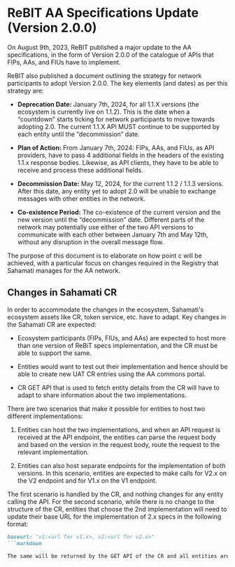 # ReBIT AA Specifications Update (Version 2.0.0)

On August 9th, 2023, ReBIT published a major update to the AA specifications, in the form of Version 2.0.0 of the catalogue of APIs that FIPs, AAs, and FIUs have to implement.

ReBIT also published a document outlining the strategy for network participants to adopt Version 2.0.0. The key elements (and dates) as per this strategy are:

- **Deprecation Date:** January 7th, 2024, for all 1.1.X versions (the ecosystem is currently live on 1.1.2). This is the date when a “countdown” starts ticking for network participants to move towards adopting 2.0. The current 1.1.X API MUST continue to be supported by each entity until the “decommission” date.

- **Plan of Action:** From January 7th, 2024: FIPs, AAs, and FIUs, as API providers, have to pass 4 additional fields in the headers of the existing 1.1.x response bodies. Likewise, as API clients, they have to be able to receive and process these additional fields.

- **Decommission Date:** May 12, 2024, for the current 1.1.2 / 1.1.3 versions. After this date, any entity yet to adopt 2.0 will be unable to exchange messages with other entities in the network.

- **Co-existence Period:** The co-existence of the current version and the new version until the “decommission” date. Different parts of the network may potentially use either of the two API versions to communicate with each other between January 7th and May 12th, without any disruption in the overall message flow.

The purpose of this document is to elaborate on how point c will be achieved, with a particular focus on changes required in the Registry that Sahamati manages for the AA network.

## Changes in Sahamati CR

In order to accommodate the changes in the ecosystem, Sahamati's ecosystem assets like CR, token service, etc. have to adapt. Key changes in the Sahamati CR are expected:

- Ecosystem participants (FIPs, FIUs, and AAs) are expected to host more than one version of ReBiT specs implementation, and the CR must be able to support the same.

- Entities would want to test out their implementation and hence should be able to create new UAT CR entries using the AA commons portal.

- CR GET API that is used to fetch entity details from the CR will have to adapt to share information about the two implementations.

There are two scenarios that make it possible for entities to host two different implementations:

1. Entities can host the two implementations, and when an API request is received at the API endpoint, the entities can parse the request body and based on the version in the request body, route the request to the relevant implementation.

2. Entities can also host separate endpoints for the implementation of both versions. In this scenario, entities are expected to make calls for V2.x on the V2 endpoint and for V1.x on the V1 endpoint.

The first scenario is handled by the CR, and nothing changes for any entity calling the API. For the second scenario, while there is no change to the structure of the CR, entities that choose the 2nd implementation will need to update their base URL for the implementation of 2.x specs in the following format:

```markdown
baseurl: "v1:<url for v1.x>, v2:<url for v2.x>"
```markdown

The same will be returned by the GET API of the CR and all entities are expected to parse such format while refreshing their copy of the CR in their local systems. 


